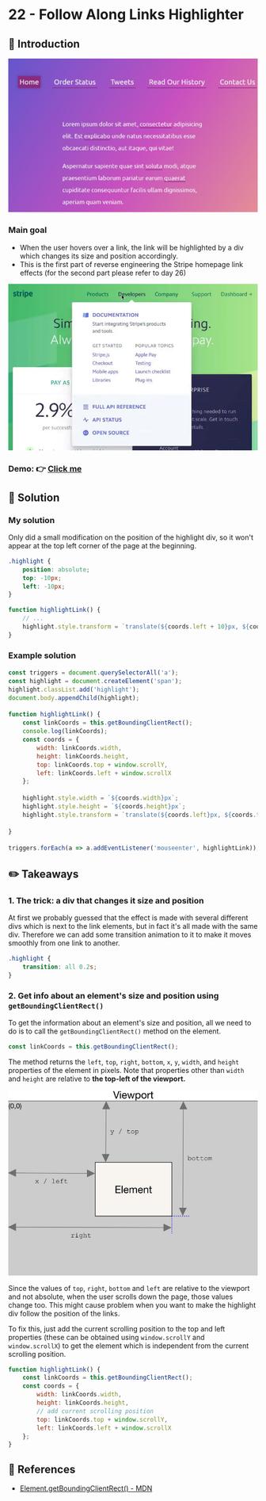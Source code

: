 # 22 - Follow Along Links Highlighter
## :eyes: Introduction

![](./screenshot_1.jpg)

### Main goal

- When the user hovers over a link, the link will be highlighted by a div which changes its size and position accordingly.
- This is the first part of reverse engineering the Stripe homepage link effects (for the second part please refer to day 26)

![](screenshot_3.jpg) 

### Demo: 👉 [Click me]() 

## :pushpin: Solution
### My solution
Only did a small modification on the position of the highlight div, so it won't appear at the top left corner of the page at the beginning.
```css
.highlight {
    position: absolute;
    top: -10px;
    left: -10px;
}
```
```javascript
function highlightLink() {
    // ...
    highlight.style.transform = `translate(${coords.left + 10}px, ${coords.top + 10}px)`;
}
```

### Example solution

```javascript
const triggers = document.querySelectorAll('a');
const highlight = document.createElement('span');
highlight.classList.add('highlight');
document.body.appendChild(highlight);

function highlightLink() {
    const linkCoords = this.getBoundingClientRect();
    console.log(linkCoords);
    const coords = {
        width: linkCoords.width,
        height: linkCoords.height,
        top: linkCoords.top + window.scrollY,
        left: linkCoords.left + window.scrollX
    };

    highlight.style.width = `${coords.width}px`;
    highlight.style.height = `${coords.height}px`;
    highlight.style.transform = `translate(${coords.left}px, ${coords.top}px)`;

}

triggers.forEach(a => a.addEventListener('mouseenter', highlightLink));
```

## :pencil2: Takeaways

### 1. The trick: a div that changes it size and position
At first we probably guessed that the effect is made with several different divs which is next to the link elements, but in fact it's all made with the same div. Therefore we can add some transition animation to it to make it moves smoothly from one link to another. 
```css
.highlight {
    transition: all 0.2s;
}
```

### 2. Get info about an element's size and position using `getBoundingClientRect()`

To get the information about an element's size and position, all we need to do is to call the `getBoundingClientRect()` method on the element.

```javascript
const linkCoords = this.getBoundingClientRect();
```

The method returns the `left`, `top`, `right`, `bottom`, `x`, `y`, `width`, and `height` properties of the element in pixels. Note that properties other than `width` and `height` are relative to **the top-left of the viewport.** 

![](screenshot_2.jpg)

Since the values of `top`, `right`, `bottom` and `left` are relative to the viewport and not absolute, when the user scrolls down the page, those values change too. This might cause problem when you want to make the highlight div follow the position of the links.

To fix this, just add the current scrolling position to the top and left properties (these can be obtained using `window.scrollY` and `window.scrollX`) to get the element which is independent from the current scrolling position. 

```javascript
function highlightLink() {
    const linkCoords = this.getBoundingClientRect();
    const coords = {
        width: linkCoords.width,
        height: linkCoords.height,
        // add current scrolling position
        top: linkCoords.top + window.scrollY,
        left: linkCoords.left + window.scrollX
    };
}
```

## :book: References
* [Element.getBoundingClientRect() - MDN](https://developer.mozilla.org/en-US/docs/Web/API/Element/getBoundingClientRect#examples)